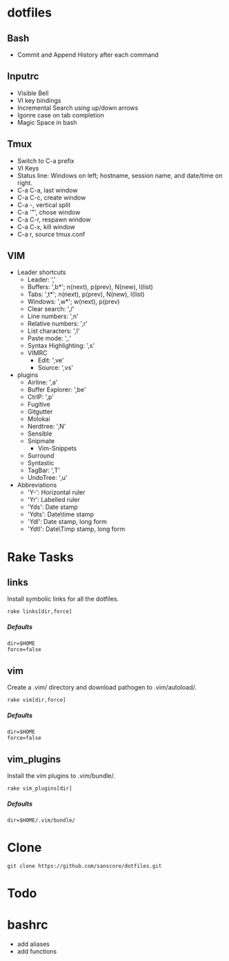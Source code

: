 # dotfiles
## Bash
 * Commit and Append History after each command

## Inputrc
  * Visible Bell
  * VI key bindings
  * Incremental Search using up/down arrows
  * Igonre case on tab completion
  * Magic Space in bash

## Tmux
  * Switch to C-a prefix
  * VI Keys
  * Status line: Windows on left; hostname, session name, and date/time on right.
  * C-a C-a, last window
  * C-a C-c, create window
  * C-a -, vertical split
  * C-a '"', chose window
  * C-a C-r, respawn window
  * C-a C-x, kill window
  * C-a r, source tmux.conf

## VIM
  * Leader shortcuts
    * Leader: ','
    * Buffers: ',b*'; n(next), p(prev), N(new), l(list)
    * Tabs: ',t*'; n(next), p(prev), N(new), l(list)
    * Windows: ',w*'; w(next), p(prev)
    * Clear search: ',/'
    * Line numbers: ',n'
    * Relative numbers: ',r'
    * List characters: ',l'
    * Paste mode: ',.'
    * Syntax Highlighting: ',s'
    * VIMRC
      * Edit: ',ve'
      * Source: ',vs'
  * plugins
    * Airline: ',a'
    * Buffer Explorer: ',be'
    * CtrlP: ',p'
    * Fugitive
    * Gitgutter
    * Molokai
    * Nerdtree: ',N'
    * Sensible
    * Snipmate
      * Vim-Snippets
    * Surround
    * Syntastic
    * TagBar: ',T'
    * UndoTree: ',u'
  * Abbreviations
    * 'Y-': Horizontal ruler
    * 'Yr': Labelled ruler
    * 'Yds': Date stamp
    * 'Ydts': Date\time stamp
    * 'Ydl': Date stamp, long form
    * 'Ydtl': Date\Timp stamp, long form

# Rake Tasks

## links
Install symbolic links for all the dotfiles.

```
rake links[dir,force]
```

##### Defaults
```
dir=$HOME
force=false
```

## vim
Create a .vim/ directory and download pathogen to .vim/autoload/.

```
rake vim[dir,force]
```

##### Defaults
```
dir=$HOME
force=false
```

## vim_plugins
Install the vim plugins to .vim/bundle/.

```
rake vim_plugins[dir]
```

##### Defaults
```
dir=$HOME/.vim/bundle/
```

# Clone
```
git clone https://github.com/sanscore/dotfiles.git
```

# Todo

# bashrc
 * add aliases
 * add functions
